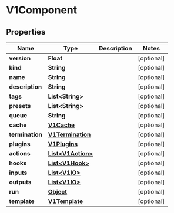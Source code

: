 

# V1Component

## Properties

Name | Type | Description | Notes
------------ | ------------- | ------------- | -------------
**version** | **Float** |  |  [optional]
**kind** | **String** |  |  [optional]
**name** | **String** |  |  [optional]
**description** | **String** |  |  [optional]
**tags** | **List&lt;String&gt;** |  |  [optional]
**presets** | **List&lt;String&gt;** |  |  [optional]
**queue** | **String** |  |  [optional]
**cache** | [**V1Cache**](V1Cache.md) |  |  [optional]
**termination** | [**V1Termination**](V1Termination.md) |  |  [optional]
**plugins** | [**V1Plugins**](V1Plugins.md) |  |  [optional]
**actions** | [**List&lt;V1Action&gt;**](V1Action.md) |  |  [optional]
**hooks** | [**List&lt;V1Hook&gt;**](V1Hook.md) |  |  [optional]
**inputs** | [**List&lt;V1IO&gt;**](V1IO.md) |  |  [optional]
**outputs** | [**List&lt;V1IO&gt;**](V1IO.md) |  |  [optional]
**run** | [**Object**](.md) |  |  [optional]
**template** | [**V1Template**](V1Template.md) |  |  [optional]



